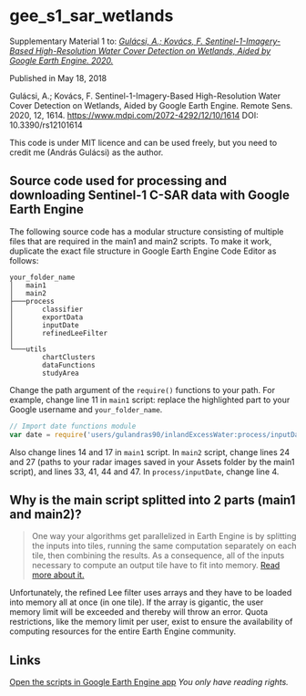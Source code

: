 # gee_s1_sar_wetlands
Supplementary Material 1 to: [*Gulácsi, A.; Kovács, F. Sentinel-1-Imagery-Based High-Resolution Water Cover Detection on Wetlands, Aided by Google Earth Engine. 2020.*](https://www.mdpi.com/2072-4292/12/10/1614)

Published in May 18, 2018

Gulácsi, A.; Kovács, F. Sentinel-1-Imagery-Based High-Resolution Water Cover Detection on Wetlands, Aided by Google Earth Engine. Remote Sens. 2020, 12, 1614. https://www.mdpi.com/2072-4292/12/10/1614
DOI: 10.3390/rs12101614

This code is under MIT licence and can be used freely, but you need to credit me (András Gulácsi) as the author.

## Source code used for processing and downloading Sentinel-1 C-SAR data with Google Earth Engine

The following source code has a modular structure consisting of multiple files that are required in the main1 and main2 scripts. To make it work, duplicate the exact file structure in Google Earth Engine Code Editor as follows:

```raw
your_folder_name
│   main1
│   main2
├───process
│       classifier
│       exportData
│       inputDate
│       refinedLeeFilter
│
└───utils
        chartClusters
        dataFunctions
        studyArea
```

Change the path argument of the `require()` functions to your path. For example, change line 11 in `main1` script: replace the highlighted part to your Google username and `your_folder_name`. 

```javascript
// Import date functions module
var date = require('users/gulandras90/inlandExcessWater:process/inputDate');
```

Also change lines 14 and 17 in `main1` script. In `main2` script, change lines 24 and 27 (paths to your radar images saved in your Assets folder by the main1 script), and lines 33, 41, 44 and 47. In `process/inputDate`, change line 4.

## Why is the main script splitted into 2 parts (main1 and main2)?

> One way your algorithms get parallelized in Earth Engine is by splitting the inputs into tiles, running the same computation separately on each tile, then combining the results. As a consequence, all of the inputs necessary to compute an output tile have to fit into memory. [Read more about it.](https://developers.google.com/earth-engine/debugging#user-memory-limit-exceeded)

Unfortunately, the refined Lee filter uses arrays and they have to be loaded into memory all at once (in one tile). If the array is gigantic, the user memory limit will be exceeded and thereby will throw an error. Quota restrictions, like the memory limit per user, exist to ensure the availability of computing resources for the entire Earth Engine community.



## Links 
[Open the scripts in Google Earth Engine app](https://code.earthengine.google.com/?accept_repo=users/gulandras90/inlandExcessWater)
*You only have reading rights.*

